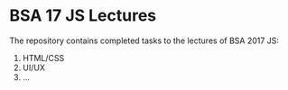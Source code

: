 # BSA 17 JS Lectures

The repository contains completed tasks to the lectures of BSA 2017 JS:

1) HTML/CSS
2) UI/UX
3) ...